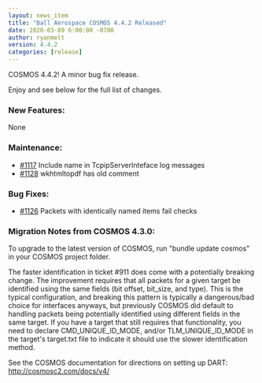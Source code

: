 ```yaml
---
layout: news_item
title: "Ball Aerospace COSMOS 4.4.2 Released"
date: 2020-03-09 6:00:00 -0700
author: ryanmelt
version: 4.4.2
categories: [release]
---
```


COSMOS 4.4.2! A minor bug fix release.

Enjoy and see below for the full list of changes.

### New Features:

None

### Maintenance:

- [#1117](https://github.com/BallAerospace/COSMOS/issues/1117) Include name in TcpipServerInteface log messages
- [#1128](https://github.com/BallAerospace/COSMOS/issues/1128) wkhtmltopdf has old comment

### Bug Fixes:

- [#1126](https://github.com/BallAerospace/COSMOS/issues/1126) Packets with identically named items fail checks

### Migration Notes from COSMOS 4.3.0:

To upgrade to the latest version of COSMOS, run "bundle update cosmos" in your COSMOS project folder.

The faster identification in ticket #911 does come with a potentially breaking change. The improvement requires that all packets for a given target be identified using the same fields (bit offset, bit_size, and type). This is the typical configuration, and breaking this pattern is typically a dangerous/bad choice for interfaces anyways, but previously COSMOS did default to handling packets being potentially identified using different fields in the same target. If you have a target that still requires that functionality, you need to declare CMD_UNIQUE_ID_MODE, and/or TLM_UNIQUE_ID_MODE in the target's target.txt file to indicate it should use the slower identification method.

See the COSMOS documentation for directions on setting up DART: http://cosmosc2.com/docs/v4/
